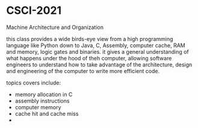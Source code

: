 # CSCI-2021
Machine Architecture and Organization

this class provides a wide birds-eye view from a high programming language like Python down to Java, C, Assembly, computer cache, RAM and memory, logic gates and binaries. it gives a general understanding of what happens under the hood of theh computer, allowing software engineers to understand how to take advantage of the architecture, design and engineering of the computer to write more efficient code.

topics covers include:
- memory allocation in C
- assembly instructions
- computer memory
- cache hit and cache miss
- 
